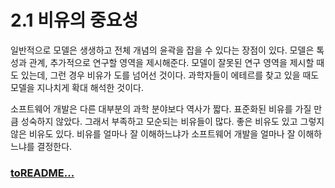 # 2.1 비유의 중요성

일반적으로 모델은 생생하고 전체 개념의 윤곽을 잡을 수 있다는 장점이 있다. 모델은 톡성과 관계, 추가적으로 연구할 영역을 제시해준다. 모델이 잘못된 연구 영역을 제시할 때도 있는데, 그런 경우 비유가 도를 넘어선 것이다. 과학자들이 에테르를 찾고 있을 때도 모델을 지나치게 확대 해석한 것이다.

소프트웨어 개발은 다른 대부분의 과학 분야보다 역사가 짧다. 표준화된 비유를 가질 만큼 성숙하지 않았다. 그래서 부족하고 모순되는 비유들이 많다. 좋은 비유도 있고 그렇지 않은 비유도 있다. 비유를 얼마나 잘 이해하느냐가 소프트웨어 개발을 얼마나 잘 이해하느냐를 결정한다.

### [toREADME...](../../README.md)